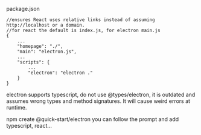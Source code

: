 package.json
```
//ensures React uses relative links instead of assuming http://localhost or a domain.
//for react the default is index.js, for electron main.js
{
    ...
    "homepage": "./",   
    "main": "electron.js",  
    ...
    "scripts": {
        ...
        "electron": "electron ."
    }
}
```

electron supports typescript, do not use @types/electron, it is outdated and assumes wrong types and method signatures. It will cause weird errors at runtime.

npm create @quick-start/electron
you can follow the prompt and add typescript, react...